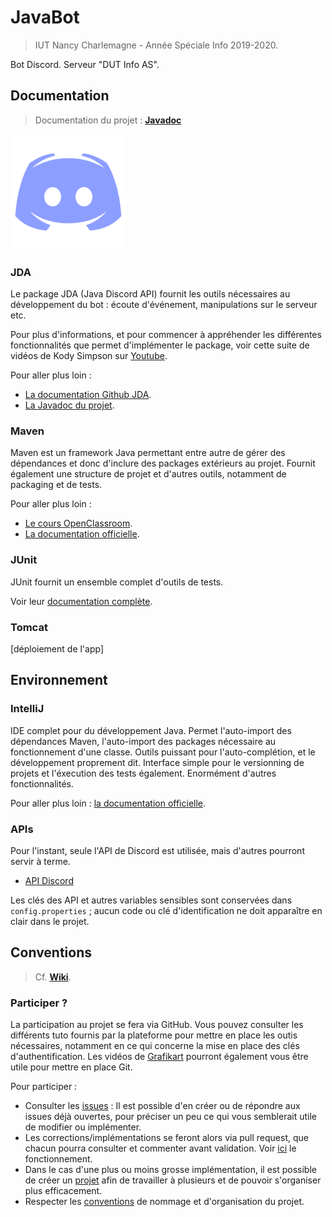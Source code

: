 # JavaBot

> IUT Nancy Charlemagne - Année Spéciale Info 2019-2020.

Bot Discord. Serveur "DUT Info AS".

## Documentation

> Documentation du projet : [**Javadoc**](http://labo.dvp-web.fr/javabot/index)


![discord](src/main/assets/img/discord.png)

### JDA

Le package JDA (Java Discord API) fournit les outils nécessaires au développement
du bot : écoute d'événement, manipulations sur le serveur etc.

Pour plus d'informations, et pour commencer à appréhender les différentes
fonctionnalités que permet d'implémenter le package, voir cette suite de vidéos de
Kody Simpson sur [Youtube](https://www.youtube.com/watch?v=NxOxcgbikJo).

Pour aller plus loin :

- [La documentation Github JDA](https://github.com/DV8FromTheWorld/JDA/wiki).
- [La Javadoc du projet](https://ci.dv8tion.net/job/JDA/javadoc/).

### Maven

Maven est un framework Java permettant entre autre de gérer des dépendances et donc
d'inclure des packages extérieurs au projet. Fournit également une structure de projet et
d'autres outils, notamment de packaging et de tests.

Pour aller plus loin : 

- [Le cours OpenClassroom](https://openclassrooms.com/fr/courses/4503526-organisez-et-packagez-une-application-java-avec-apache-maven).
- [La documentation officielle](http://maven.apache.org/).

### JUnit

JUnit fournit un ensemble complet d'outils de tests.

Voir leur [documentation complète](https://junit.org/junit5/docs/current/user-guide/).

### Tomcat

[déploiement de l'app]

## Environnement

### IntelliJ

IDE complet pour du développement Java. Permet l'auto-import des dépendances Maven,
l'auto-import des packages nécessaire au fonctionnement d'une classe. Outils puissant
pour l'auto-complétion, et le développement proprement dit. Interface simple pour le
versionning de projets et l'éxecution des tests également. Enormément d'autres fonctionnalités.

Pour aller plus loin : [la documentation officielle](https://www.jetbrains.com/help/idea/discover-intellij-idea.html).

### APIs

Pour l'instant, seule l'API de Discord est utilisée, mais d'autres pourront servir à terme.

- [API Discord](https://discordapp.com/developers/docs/intro)

Les clés des API et autres variables sensibles sont conservées dans `config.properties` ;
aucun code ou clé d'identification ne doit apparaître en clair dans le projet.

## Conventions

> Cf. [**Wiki**](https://github.com/B4va/javabot/wiki).

### Participer ?

La participation au projet se fera via GitHub. Vous pouvez consulter les différents tuto
fournis par la plateforme pour mettre en place les outis nécessaires, notamment
en ce qui concerne la mise en place des clés d'authentification. Les vidéos de
[Grafikart](https://www.youtube.com/watch?v=rP3T0Ee6pLU&list=PLjwdMgw5TTLXuY5i7RW0QqGdW0NZntqiP) pourront également vous être utile pour mettre en place Git.

Pour participer :

- Consulter les [issues](https://github.com/B4va/javabot/issues) : Il est possible d'en créer ou de répondre aux issues déjà
ouvertes, pour préciser un peu ce qui vous semblerait utile de modifier ou implémenter.
- Les corrections/implémentations se feront alors via pull request, que chacun pourra
consulter et commenter avant validation. Voir [ici]() le fonctionnement.
- Dans le cas d'une plus ou moins grosse implémentation, il est possible de créer un [projet](https://github.com/B4va/javabot/projects)
afin de travailler à plusieurs et de pouvoir s'organiser plus efficacement.
- Respecter les [conventions](https://github.com/B4va/javabot/wiki) de nommage et d'organisation du projet.
